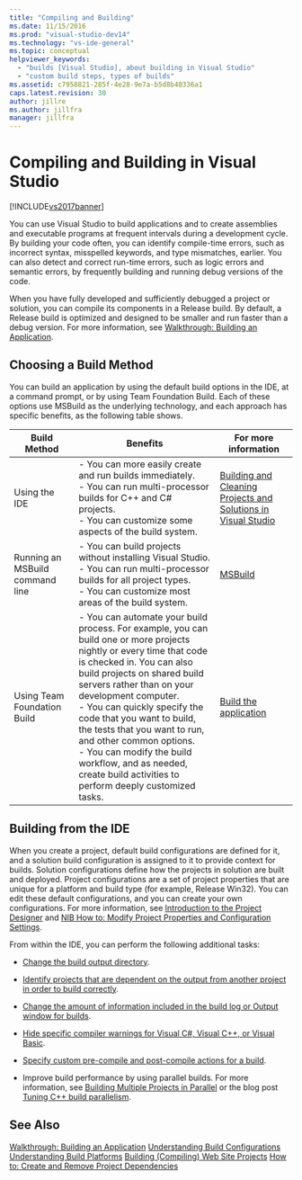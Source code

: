 ```yaml
---
title: "Compiling and Building"
ms.date: 11/15/2016
ms.prod: "visual-studio-dev14"
ms.technology: "vs-ide-general"
ms.topic: conceptual
helpviewer_keywords:
  - "builds [Visual Studio], about building in Visual Studio"
  - "custom build steps, types of builds"
ms.assetid: c7958821-285f-4e28-9e7a-b5d8b40336a1
caps.latest.revision: 30
author: jillre
ms.author: jillfra
manager: jillfra
---
```

# Compiling and Building in Visual Studio
[!INCLUDE[vs2017banner](../includes/vs2017banner.md)]

You can use Visual Studio to build applications and to create assemblies and executable programs at frequent intervals during a development cycle. By building your code often, you can identify compile-time errors, such as incorrect syntax, misspelled keywords, and type mismatches, earlier. You can also detect and correct run-time errors, such as logic errors and semantic errors, by frequently building and running debug versions of the code.

 When you have fully developed and sufficiently debugged a project or solution, you can compile its components in a Release build. By default, a Release build is optimized and designed to be smaller and run faster than a debug version. For more information, see [Walkthrough: Building an Application](../ide/walkthrough-building-an-application.md).

## Choosing a Build Method
 You can build an application by using the default build options in the IDE, at a command prompt, or by using Team Foundation Build. Each of these options use MSBuild as the underlying technology, and each approach has specific benefits, as the following table shows.

|Build Method|Benefits|For more information|
|------------------|--------------|--------------------------|
|Using the IDE|-   You can more easily create and run builds immediately.<br />-   You can run multi-processor builds for C++ and C# projects.<br />-   You can customize some aspects of the build system.|[Building and Cleaning Projects and Solutions in Visual Studio](../ide/building-and-cleaning-projects-and-solutions-in-visual-studio.md)|
|Running an MSBuild command line|-   You can build projects without installing Visual Studio.<br />-   You can run multi-processor builds for all project types.<br />-   You can customize most areas of the build system.|[MSBuild](../msbuild/msbuild.md)|
|Using Team Foundation Build|-   You can automate your build process. For example, you can build one or more projects nightly or every time that code is checked in. You can also build projects on shared build servers rather than on your development computer.<br />-   You can quickly specify the code that you want to build, the tests that you want to run, and other common options.<br />-   You can modify the build workflow, and as needed, create build activities to perform deeply customized tasks.|[Build the application](/azure/devops/pipelines/index)|

## Building from the IDE
 When you create a project, default build configurations are defined for it, and a solution build configuration is assigned to it to provide context for builds. Solution configurations define how the projects in solution are built and deployed. Project configurations are a set of project properties that are unique for a platform and build type (for example, Release Win32). You can edit these default configurations, and you can create your own configurations. For more information, see [Introduction to the Project Designer](https://msdn.microsoft.com/898dd854-c98d-430c-ba1b-a913ce3c73d7) and [NIB How to: Modify Project Properties and Configuration Settings](https://msdn.microsoft.com/e7184bc5-2f2b-4b4f-aa9a-3ecfcbc48b67).

 From within the IDE, you can perform the following additional tasks:

- [Change the build output directory](../ide/how-to-change-the-build-output-directory.md).

- [Identify projects that are dependent on the output from another project in order to build correctly](../ide/how-to-create-and-remove-project-dependencies.md).

- [Change the amount of information included in the build log or Output window for builds](../ide/how-to-view-save-and-configure-build-log-files.md).

- [Hide specific compiler warnings for Visual C#, Visual C++, or Visual Basic](../ide/how-to-suppress-compiler-warnings.md).

- [Specify custom pre-compile and post-compile actions for a build](../ide/specifying-custom-build-events-in-visual-studio.md).

- Improve build performance by using parallel builds. For more information, see [Building Multiple Projects in Parallel](../msbuild/building-multiple-projects-in-parallel-with-msbuild.md) or the blog post [Tuning C++ build parallelism](http://blogs.msdn.com/b/msbuild/archive/2010/03/08/tuning-c-build-parallelism-in-vs2010.aspx).

## See Also
 [Walkthrough: Building an Application](../ide/walkthrough-building-an-application.md)
 [Understanding Build Configurations](../ide/understanding-build-configurations.md)
 [Understanding Build Platforms](../ide/understanding-build-platforms.md)
 [Building (Compiling) Web Site Projects](https://msdn.microsoft.com/library/a9cbb88c-8fff-4c67-848b-98fbfd823193)
 [How to: Create and Remove Project Dependencies](../ide/how-to-create-and-remove-project-dependencies.md)
